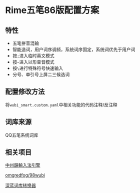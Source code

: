 # Rime五笔86版配置方案

## 特性
- 五笔拼音混输
- 智能造词，用户词序调频，系统词序固定，系统词优先于用户词
- 按```;```进入临时英文模式
- 按```~```进入以形查音模式
- 按```\```进行特殊符号快速输入
- 分号、单引号上屏二三候选词

## 配置修改方法

将```wubi_smart.custom.yaml```中相关功能的代码注释/反注释

## 词库来源
QQ五笔系统词库

## 相关项目

[中州韻輸入法引擎](https://github.com/rime/home)

[omgredfog/98wubi](https://github.com/omgredfog/98wubi)

[深蓝词库转换器](https://github.com/studyzy/imewlconverter)
